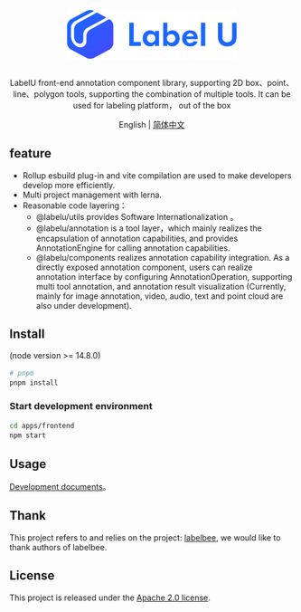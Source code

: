 <div align="center">
  <article style="display: flex; flex-direction: column; align-items: center; justify-content: center;">
      <p align="center"><img width="300" src="./images/labelU-logo.svg" /></p>
      <p>LabelU front-end annotation component library, supporting 2D box、point、line、polygon tools, supporting the combination of multiple tools. It can be used for labeling platform， out of the box</p>
  </article>
  English | <a href="./README.md">简体中文</a>
</div>

## feature

- Rollup esbuild plug-in and vite compilation are used to make developers develop more efficiently.
- Multi project management with lerna.
- Reasonable code layering：
  - @labelu/utils provides Software Internationalization 。
  - @labelu/annotation is a tool layer，which mainly realizes the encapsulation of annotation capabilities, and provides AnnotationEngine for calling annotation capabilities.
  - @labelu/components realizes annotation capability integration. As a directly exposed annotation component, users can realize annotation interface by configuring AnnotationOperation, supporting multi tool annotation, and annotation result visualization (Currently, mainly for image annotation, video, audio, text and point cloud are also under development).

## Install

(node version >= 14.8.0)

```bash
# pnpm
pnpm install
```

### Start development environment

```bash
cd apps/frontend
npm start
```

## Usage

[Development documents](https://opendatalab.github.io/labelU-Kit)。

## Thank

This project refers to and relies on the project: [labelbee](https://github.com/open-mmlab/labelbee), we would like to thank authors of labelbee.

## License

This project is released under the [Apache 2.0 license](./LICENSE).
